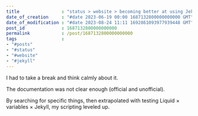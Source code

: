 ```yaml
---
title                : "status > website > becoming better at using Jekyll"
date_of_creation     : "#date 2023-06-19 00:00 1687132800000000000 GMT"
date_of_modification : "#date 2023-08-24 11:11 1692861093977939448 GMT"
post_id              : 1687132800000000000
permalink            : /post/1687132800000000000
tags                 : 
- "#posts"
- "#status"
- "#website"
- "#jekyll"
---
```

I had to take a break and think calmly about it.

The documentation was not clear enough (official and unofficial).

By searching for specific things, then extrapolated with testing Liquid × variables × Jekyll, my scripting leveled up.
